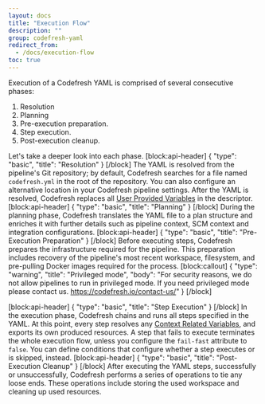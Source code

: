 ```yaml
---
layout: docs
title: "Execution Flow"
description: ""
group: codefresh-yaml
redirect_from:
  - /docs/execution-flow
toc: true
---
```

Execution of a Codefresh YAML is comprised of several consecutive phases:

1. Resolution
2. Planning
3. Pre-execution preparation.
4. Step execution.
5. Post-execution cleanup.

Let's take a deeper look into each phase.
[block:api-header]
{
  "type": "basic",
  "title": "Resolution"
}
[/block]
The YAML is resolved from the pipeline's Git repository; by default, Codefresh searches for a file named `codefresh.yml` in the root of the repository.
You can also configure an alternative location in your Codefresh pipeline settings.
After the YAML is resolved, Codefresh replaces all [User Provided Variables](doc:variables#section-user-provided) in the descriptor.
[block:api-header]
{
  "type": "basic",
  "title": "Planning"
}
[/block]
During the planning phase, Codefresh translates the YAML file to a plan structure and enriches it with further details such as pipeline context, SCM context and integration configurations.
[block:api-header]
{
  "type": "basic",
  "title": "Pre-Execution Preparation"
}
[/block]
Before executing steps, Codefresh prepares the infrastructure required for the pipeline.
This preparation includes recovery of the pipeline's most recent workspace, filesystem, and pre-pulling Docker images required for the process.
[block:callout]
{
  "type": "warning",
  "title": "Privileged mode",
  "body": "For security reasons, we do not allow pipelines to run in privileged mode. If you need privileged mode please contact us. https://codefresh.io/contact-us/"
}
[/block]

[block:api-header]
{
  "type": "basic",
  "title": "Step Execution"
}
[/block]
In the execution phase, Codefresh chains and runs all steps specified in the YAML. At this point, every step resolves any [Context Related Variables](doc:variables#section-context-related), and exports its own produced resources. A step that fails to execute terminates the whole execution flow, unless you configure the `fail-fast` attribute to `false`. You can define conditions that configure whether a step executes or is skipped, instead. 
[block:api-header]
{
  "type": "basic",
  "title": "Post-Execution Cleanup"
}
[/block]
After executing the YAML steps, successfully or unsuccessfully, Codefresh performs a series of operations to tie any loose ends.
These operations include storing the used workspace and cleaning up used resources.
